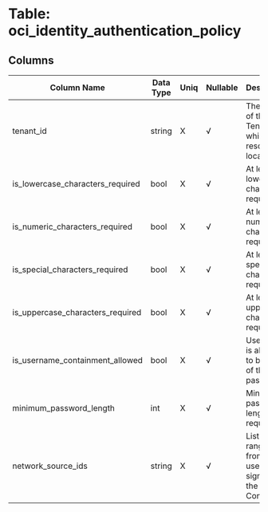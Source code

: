 # Table: oci_identity_authentication_policy

## Columns 

|  Column Name   |  Data Type  | Uniq | Nullable | Description | 
|  ----  | ----  | ----  | ----  | ---- | 
| tenant_id | string | X | √ | The OCID of the Tenant in which the resource is located. | 
| is_lowercase_characters_required | bool | X | √ | At least one lower case character required. | 
| is_numeric_characters_required | bool | X | √ | At least one numeric character required. | 
| is_special_characters_required | bool | X | √ | At least one special character required. | 
| is_uppercase_characters_required | bool | X | √ | At least one uppercase character required. | 
| is_username_containment_allowed | bool | X | √ | User name is allowed to be part of the password. | 
| minimum_password_length | int | X | √ | Minimum password length required. | 
| network_source_ids | string | X | √ | List of IP ranges from which users can sign in to the Console. | 


